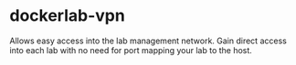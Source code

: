 # dockerlab-vpn
Allows easy access into the lab management network. Gain direct access into each lab with no need for port mapping your lab to the host.
